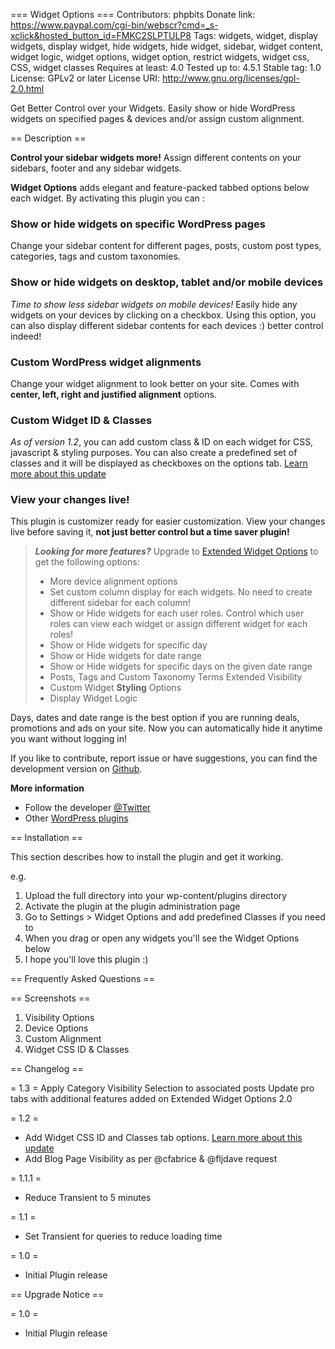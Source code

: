 === Widget Options ===
Contributors: phpbits
Donate link: https://www.paypal.com/cgi-bin/webscr?cmd=_s-xclick&hosted_button_id=FMKC2SLPTULP8
Tags: widgets, widget, display widgets, display widget, hide widgets, hide widget, sidebar, widget content, widget logic, widget options, widget option, restrict widgets, widget css, CSS, widget classes
Requires at least: 4.0
Tested up to: 4.5.1
Stable tag: 1.0
License: GPLv2 or later
License URI: http://www.gnu.org/licenses/gpl-2.0.html

Get Better Control over your Widgets. Easily show or hide WordPress widgets on specified pages & devices and/or assign custom alignment.

== Description ==

<strong>Control your sidebar widgets more!</strong> Assign different contents on your sidebars, footer and any sidebar widgets.

<strong>Widget Options</strong> adds elegant and feature-packed tabbed options below each widget. By activating this plugin you can :

<h3>Show or hide widgets on specific WordPress pages</h3>
Change your sidebar content for different pages, posts, custom post types, categories, tags and custom taxonomies.

<h3>Show or hide widgets on desktop, tablet and/or mobile devices</h3>
<em>Time to show less sidebar widgets on mobile devices!</em> Easily hide any widgets on your devices by clicking on a checkbox. Using this option, you can also display different sidebar contents for each devices :) better control indeed!

<h3>Custom WordPress widget alignments</h3>
Change your widget alignment to look better on your site. Comes with <strong>center, left, right and justified alignment</strong> options.

<h3>Custom Widget ID & Classes</h3>
<em>As of version 1.2</em>, you can add custom class & ID on each widget for CSS, javascript & styling purposes. You can also create a predefined set of classes and it will be displayed as checkboxes on the options tab. <a href="https://phpbits.net/widget-options-improved-control-adding-id-classes-options">Learn more about this update</a>

<h3>View your changes live!</h3>
This plugin is customizer ready for easier customization. View your changes live before saving it, <strong>not just better control but a time saver plugin!</strong>

<blockquote>
<p><strong><em>Looking for more features?</em></strong> Upgrade to <a href="http://codecanyon.net/item/extended-widget-options-for-wordpress/14024086?ref=phpbits" target="_blank">Extended Widget Options</a> to get the following options:</p>
<ul>
<li>More device alignment options</li>
<li>Set custom column display for each widgets. No need to create different sidebar for each column!</li>
<li>Show or Hide widgets for each user roles. Control which user roles can view each widget or assign different widget for each roles!</li>
<li>Show or Hide widgets for specific day</li>
<li>Show or Hide widgets for date range</li>
<li>Show or Hide widgets for specific days on the given date range</li>
<li>Posts, Tags and Custom Taxonomy Terms Extended Visibility</li>
<li>Custom Widget <strong>Styling</strong> Options</li>
<li>Display Widget Logic</li>
</ul>
</blockquote> 

Days, dates and date range is the best option if you are running deals, promotions and ads on your site. Now you can automatically hide it anytime you want without logging in!

If you like to contribute, report issue or have suggestions, you can find the development version on <a href="https://github.com/phpbits/widget-options" target="_blank">Github</a>.

<strong>More information</strong>

* Follow the developer <a href="https://twitter.com/phpbits" target="_blank">@Twitter</a>
* Other <a href="https://profiles.wordpress.org/phpbits/#content-plugins">WordPress plugins</a>

== Installation ==

This section describes how to install the plugin and get it working.

e.g.

1. Upload the full directory into your wp-content/plugins directory
2. Activate the plugin at the plugin administration page
3. Go to Settings > Widget Options and add predefined Classes if you need to
4. When you drag or open any widgets you'll see the Widget Options below
5. I hope you'll love this plugin :)

== Frequently Asked Questions ==


== Screenshots ==

1. Visibility Options
2. Device Options
3. Custom Alignment
3. Widget CSS ID & Classes

== Changelog ==

= 1.3 =
Apply Category Visibility Selection to associated posts
Update pro tabs with additional features added on Extended Widget Options 2.0

= 1.2 =
* Add Widget CSS ID and Classes tab options. <a href="https://phpbits.net/widget-options-improved-control-adding-id-classes-options">Learn more about this update</a>
* Add Blog Page Visibility as per @cfabrice & @fljdave request

= 1.1.1 =
* Reduce Transient to 5 minutes

= 1.1 =
* Set Transient for queries to reduce loading time

= 1.0 =
* Initial Plugin release

== Upgrade Notice ==

= 1.0 =
* Initial Plugin release